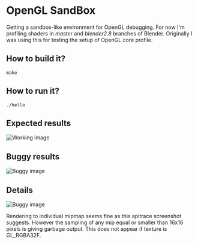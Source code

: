 OpenGL SandBox
==============

Getting a sandbox-like environment for OpenGL debugging.
For now I'm profiling shaders in *master* and *blender2.8* branches of Blender.
Originally I was using this for testing the setup of OpenGL core profile.

How to build it?
----------------
```
make
```

How to run it?
--------------
```
./hello
```

Expected results
----------------
![Working image](http://www.dalaifelinto.com/ftp/opengl-vega-working.png)

Buggy results
-------------
![Buggy image](http://www.dalaifelinto.com/ftp/opengl-vega-bug.png)

Details
-------
![Buggy image](http://www.dalaifelinto.com/ftp/opengl-vega-details.png)

Rendering to individual mipmap seems fine as this apitrace screenshot suggests. However the sampling of any mip equal or smaller than 16x16 pixels is giving garbage output. This does not appear if texture is GL_RGBA32F.
